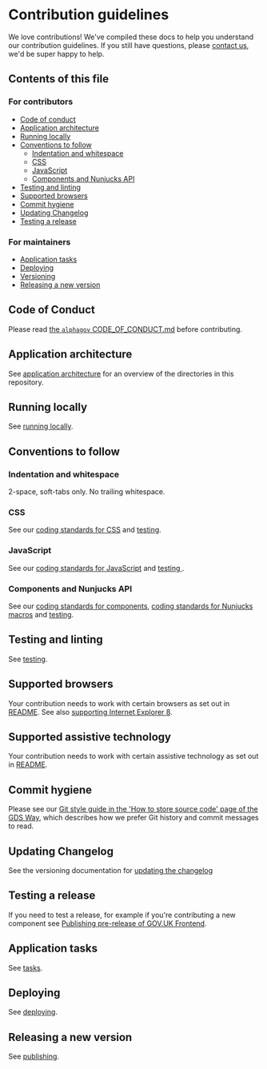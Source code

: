 # Contribution guidelines
We love contributions! We've compiled these docs to help you understand our contribution guidelines. If you still have questions, please [contact us](https://design-system.service.gov.uk/#support), we'd be super happy to help.

## Contents of this file

### For contributors
- [Code of conduct](#code-of-conduct)
- [Application architecture](#application-architecture)
- [Running locally](#running-locally)
- [Conventions to follow](#conventions-to-follow)
  - [Indentation and whitespace](#indentation-and-whitespace)
  - [CSS](#css)
  - [JavaScript](#javascript)
  - [Components and Nunjucks API](#components-and-nunjucks-api)
- [Testing and linting](#testing-and-linting)
- [Supported browsers](#supported-browsers)
- [Commit hygiene](#commit-hygiene)
- [Updating Changelog](#updating-changelog)
- [Testing a release](#testing-a-release)

### For maintainers
- [Application tasks](#running-application-tasks)
- [Deploying](#deploying)
- [Versioning](#versioning)
- [Releasing a new version](#releasing-a-new-version)


## Code of Conduct
Please read [the `alphagov` CODE_OF_CONDUCT.md](https://github.com/alphagov/.github/blob/main/CODE_OF_CONDUCT.md) before contributing.

## Application architecture

See [application architecture](/docs/contributing/application-architecture.md) for an overview of the directories in this repository.

## Running locally

See [running locally](/docs/contributing/running-locally.md).

## Conventions to follow

### Indentation and whitespace

2-space, soft-tabs only. No trailing whitespace.

### CSS

See our [coding standards for CSS](/docs/contributing/coding-standards/css.md) and [testing](/docs/contributing/testing.md).

### JavaScript

See our [coding standards for JavaScript](/docs/contributing/coding-standards/js.md) and [testing ](/docs/contributing/testing.md).

### Components and Nunjucks API

See our [coding standards for components](/docs/contributing/coding-standards/components.md), [coding standards for Nunjucks macros](/docs/contributing/coding-standards/nunjucks-api.md) and [testing](/docs/contributing/testing.md).

## Testing and linting

See [testing](/docs/contributing/testing.md).

## Supported browsers
Your contribution needs to work with certain browsers as set out in [README](README.md#browser-and-assistive-technology-support). See also [supporting Internet Explorer 8](https://frontend.design-system.service.gov.uk/supporting-ie8/).

## Supported assistive technology
Your contribution needs to work with certain assistive technology as set out in [README](README.md#browser-and-assistive-technology-support).

## Commit hygiene

Please see our [Git style guide in the 'How to store source code' page of the GDS Way](https://gds-way.cloudapps.digital/standards/source-code.html#commit-messages), which describes how we prefer Git history and commit messages to read.

## Updating Changelog

See the versioning documentation for [updating the changelog](/docs/contributing/versioning.md#updating-changelog)

## Testing a release
If you need to test a release, for example if you're contributing a new component see [Publishing pre-release of GOV.UK Frontend](/docs/releasing/publishing-a-pre-release.md).

## Application tasks

See [tasks](/docs/contributing/tasks.md).

## Deploying

See [deploying](/docs/contributing/running-locally.md#deploying).

## Releasing a new version

See [publishing](/docs/releasing/publishing.md).

